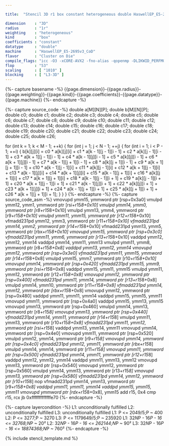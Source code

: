 ```yaml
---

title:  "Stencil 3D r1 box constant heterogeneous double HaswellEP_E5-2695v3_CoD"

dimension    : "3D"
radius       : "1r"
weighting    : "heterogeneous"
kind         : "box"
coefficients : "constant"
datatype     : "double"
machine      : "HaswellEP_E5-2695v3_CoD"
flavor       : "Cluster on Die"
compile_flags: "icc -O3 -xCORE-AVX2 -fno-alias -qopenmp -DLIKWID_PERFMON -Ilikwid-4.3.2/include -Llikwid-4.3.2/lib -Iheaders/dummy.c stencil_compilable.c -o stencil -llikwid"
flop         : "53"
scaling      : [ "1010" ]
blocking     : [ "L3-3D" ]
---
```


{%- capture basename -%}
{{page.dimension}}-{{page.radius}}-{{page.weighting}}-{{page.kind}}-{{page.coefficients}}-{{page.datatype}}-{{page.machine}}
{%- endcapture -%}

{%- capture source_code -%}
double a[M][N][P];
double b[M][N][P];
double c0;
double c1;
double c2;
double c3;
double c4;
double c5;
double c6;
double c7;
double c8;
double c9;
double c10;
double c11;
double c12;
double c13;
double c14;
double c15;
double c16;
double c17;
double c18;
double c19;
double c20;
double c21;
double c22;
double c23;
double c24;
double c25;
double c26;

for (int k = 1; k < M - 1; ++k) {
  for (int j = 1; j < N - 1; ++j) {
    for (int i = 1; i < P - 1; ++i) {
      b[k][j][i] =
          c0 * a[k][j][i] + c1 * a[k - 1][j - 1][i - 1] +
          c2 * a[k][j - 1][i - 1] + c3 * a[k + 1][j - 1][i - 1] +
          c4 * a[k - 1][j][i - 1] + c5 * a[k][j][i - 1] +
          c6 * a[k + 1][j][i - 1] + c7 * a[k - 1][j + 1][i - 1] +
          c8 * a[k][j + 1][i - 1] + c9 * a[k + 1][j + 1][i - 1] +
          c10 * a[k - 1][j - 1][i] + c11 * a[k][j - 1][i] +
          c12 * a[k + 1][j - 1][i] + c13 * a[k - 1][j][i] +
          c14 * a[k + 1][j][i] + c15 * a[k - 1][j + 1][i] +
          c16 * a[k][j + 1][i] + c17 * a[k + 1][j + 1][i] +
          c18 * a[k - 1][j - 1][i + 1] + c19 * a[k][j - 1][i + 1] +
          c20 * a[k + 1][j - 1][i + 1] + c21 * a[k - 1][j][i + 1] +
          c22 * a[k][j][i + 1] + c23 * a[k + 1][j][i + 1] +
          c24 * a[k - 1][j + 1][i + 1] + c25 * a[k][j + 1][i + 1] +
          c26 * a[k + 1][j + 1][i + 1];
    }
  }
}
{%- endcapture -%}
{%- capture source_code_asm -%}
vmovupd ymm15, ymmword ptr [rsp+0x3a0]
vmulpd ymm12, ymm1, ymmword ptr [rsi+r15*8+0x10]
vmulpd ymm14, ymm0, ymmword ptr [r8+r15*8+0x10]
vmulpd ymm13, ymm4, ymmword ptr [r9+r15*8+0x10]
vmulpd ymm11, ymm15, ymmword ptr [r12+r15*8+0x10]
vfmadd231pd ymm12, ymm3, ymmword ptr [r11+r15*8+0x10]
vfmadd231pd ymm14, ymm2, ymmword ptr [r14+r15*8+0x10]
vfmadd231pd ymm13, ymm5, ymmword ptr [rbx+r15*8+0x10]
vmovupd ymm15, ymmword ptr [rsp+0x3c0]
vfmadd231pd ymm11, ymm6, ymmword ptr [r13+r15*8+0x10]
vaddpd ymm12, ymm12, ymm14
vaddpd ymm14, ymm11, ymm13
vmulpd ymm11, ymm8, ymmword ptr [r8+r15*8+0x8]
vaddpd ymm13, ymm12, ymm14
vmovupd ymm12, ymmword ptr [rsp+0x3e0]
vfmadd231pd ymm11, ymm15, ymmword ptr [r14+r15*8+0x8]
vmulpd ymm15, ymm7, ymmword ptr [r10+r15*8+0x10]
vmovupd ymm14, ymmword ptr [rsp+0x420]
vfmadd231pd ymm15, ymm9, ymmword ptr [rsi+r15*8+0x8]
vaddpd ymm15, ymm11, ymm15
vmulpd ymm11, ymm12, ymmword ptr [r12+r15*8+0x8]
vmovupd ymm12, ymmword ptr [rsp+0x400]
vfmadd231pd ymm11, ymm14, ymmword ptr [r13+r15*8+0x8]
vmulpd ymm14, ymm10, ymmword ptr [r11+r15*8+0x8]
vfmadd231pd ymm14, ymm12, ymmword ptr [rbx+r15*8+0x8]
vmovupd ymm12, ymmword ptr [rsp+0x480]
vaddpd ymm11, ymm11, ymm14
vaddpd ymm15, ymm15, ymm11
vmovupd ymm11, ymmword ptr [rsp+0x4a0]
vaddpd ymm15, ymm13, ymm15
vmovupd ymm13, ymmword ptr [rsp+0x460]
vmulpd ymm14, ymm13, ymmword ptr [r8+r15*8]
vmovupd ymm13, ymmword ptr [rsp+0x440]
vfmadd231pd ymm14, ymm11, ymmword ptr [r14+r15*8]
vmulpd ymm11, ymm13, ymmword ptr [r10+r15*8+0x8]
vfmadd231pd ymm11, ymm12, ymmword ptr [rsi+r15*8]
vaddpd ymm13, ymm14, ymm11
vmovupd ymm14, ymmword ptr [rsp+0x4e0]
vmovupd ymm11, ymmword ptr [rsp+0x520]
vmulpd ymm12, ymm14, ymmword ptr [r9+r15*8]
vmovupd ymm14, ymmword ptr [rsp+0x4c0]
vfmadd231pd ymm12, ymm11, ymmword ptr [rbx+r15*8]
vmulpd ymm14, ymm14, ymmword ptr [r11+r15*8]
vmovupd ymm11, ymmword ptr [rsp+0x500]
vfmadd231pd ymm14, ymm11, ymmword ptr [r12+r15*8]
vaddpd ymm12, ymm12, ymm14
vaddpd ymm11, ymm13, ymm12
vmovupd ymm13, ymmword ptr [rsp+0x540]
vmovupd ymm12, ymmword ptr [rsp+0x560]
vmulpd ymm14, ymm13, ymmword ptr [r13+r15*8]
vmovupd ymm13, ymmword ptr [rsp+0x580]
vfmadd231pd ymm14, ymm12, ymmword ptr [r10+r15*8]
nop
vfmadd231pd ymm14, ymm13, ymmword ptr [r9+r15*8+0x8]
vaddpd ymm11, ymm11, ymm14
vaddpd ymm15, ymm15, ymm11
vmovupd ymmword ptr [rdx+r15*8+0x8], ymm15
add r15, 0x4
cmp r15, rcx
jb 0xfffffffffffffe70
{%- endcapture -%}

{%- capture layercondition -%}
L1: unconditionally fulfilled
L2: unconditionally fulfilled
L3: unconditionally fulfilled
L1: P <= 2049/5;P ~ 400
L2: P <= 3277;P ~ 3270
L3: P <= 1179649/5;P ~ 235920
L1: 32*N*P - 16*P - 16 <= 32768;N*P ~ 20²
L2: 32*N*P - 16*P - 16 <= 262144;N*P ~ 90²
L3: 32*N*P - 16*P - 16 <= 18874368;N*P ~ 760²
{%- endcapture -%}

{% include stencil_template.md %}
